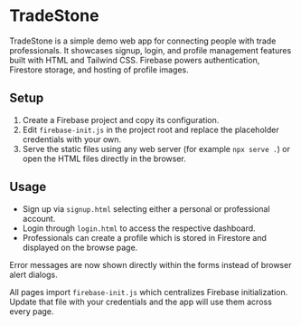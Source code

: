 # TradeStone

TradeStone is a simple demo web app for connecting people with trade professionals.
It showcases signup, login, and profile management features built with HTML and Tailwind CSS.
Firebase powers authentication, Firestore storage, and hosting of profile images.

## Setup

1. Create a Firebase project and copy its configuration.
2. Edit `firebase-init.js` in the project root and replace the placeholder credentials with your own.
3. Serve the static files using any web server (for example `npx serve .`) or open the HTML files directly in the browser.

## Usage

- Sign up via `signup.html` selecting either a personal or professional account.
- Login through `login.html` to access the respective dashboard.
- Professionals can create a profile which is stored in Firestore and displayed on the browse page.

Error messages are now shown directly within the forms instead of browser alert dialogs.

All pages import `firebase-init.js` which centralizes Firebase initialization. Update that file with your credentials and the app will use them across every page.

